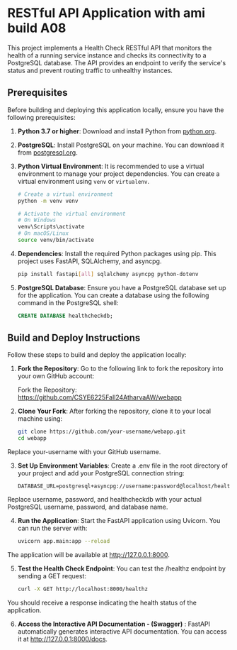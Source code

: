 # RESTful API Application with ami build A08

This project implements a Health Check RESTful API that monitors the health of a running service instance and checks its connectivity to a PostgreSQL database. The API provides an endpoint to verify the service's status and prevent routing traffic to unhealthy instances.

## Prerequisites

Before building and deploying this application locally, ensure you have the following prerequisites:

1. **Python 3.7 or higher**: Download and install Python from [python.org](https://www.python.org/downloads/).

2. **PostgreSQL**: Install PostgreSQL on your machine. You can download it from [postgresql.org](https://www.postgresql.org/download/).

3. **Python Virtual Environment**: It is recommended to use a virtual environment to manage your project dependencies. You can create a virtual environment using `venv` or `virtualenv`.

   ```bash
   # Create a virtual environment
   python -m venv venv

   # Activate the virtual environment
   # On Windows
   venv\Scripts\activate
   # On macOS/Linux
   source venv/bin/activate
4. **Dependencies**: Install the required Python packages using pip. This project uses FastAPI, SQLAlchemy, and asyncpg.

    ```bash
    pip install fastapi[all] sqlalchemy asyncpg python-dotenv
5. **PostgreSQL Database**: Ensure you have a PostgreSQL database set up for the application. You can create a database using the following command in the PostgreSQL shell:

    ```sql
    CREATE DATABASE healthcheckdb;
## Build and Deploy Instructions

Follow these steps to build and deploy the application locally:

1. **Fork the Repository**: Go to the following link to fork the repository into your own GitHub account:

    Fork the Repository: https://github.com/CSYE6225Fall24AtharvaAW/webapp
2. **Clone Your Fork**: After forking the repository, clone it to your local machine using:

    ```bash
    git clone https://github.com/your-username/webapp.git
    cd webapp
Replace your-username with your GitHub username.

3. **Set Up Environment Variables**: Create a .env file in the root directory of your project and add your PostgreSQL connection string:

    ```plaintext
    DATABASE_URL=postgresql+asyncpg://username:password@localhost/healthcheckdb
Replace username, password, and healthcheckdb with your actual PostgreSQL username, password, and database name.

4. **Run the Application**: Start the FastAPI application using Uvicorn. You can run the server with:

    ```bash
    uvicorn app.main:app --reload
The application will be available at http://127.0.0.1:8000.

5. **Test the Health Check Endpoint**: You can test the /healthz endpoint by sending a GET request:

    ```bash
    curl -X GET http://localhost:8000/healthz
You should receive a response indicating the health status of the application.

6. **Access the Interactive API Documentation - (Swagger)** : FastAPI automatically generates interactive API documentation. You can access it at http://127.0.0.1:8000/docs.
